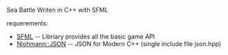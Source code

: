 Sea Battle Writen in C++ with SFML


requerements:

* [SFML](https://www.sfml-dev.org/) -- Libriary provides all the basic game API
* [Nlohmann::JSON](http://github.com/nlohmann/json) -- JSON for Modern C++ (single include file json.hpp) 
